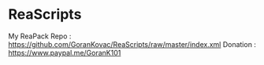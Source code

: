 # ReaScripts
My ReaPack Repo : https://github.com/GoranKovac/ReaScripts/raw/master/index.xml
Donation : https://www.paypal.me/GoranK101
